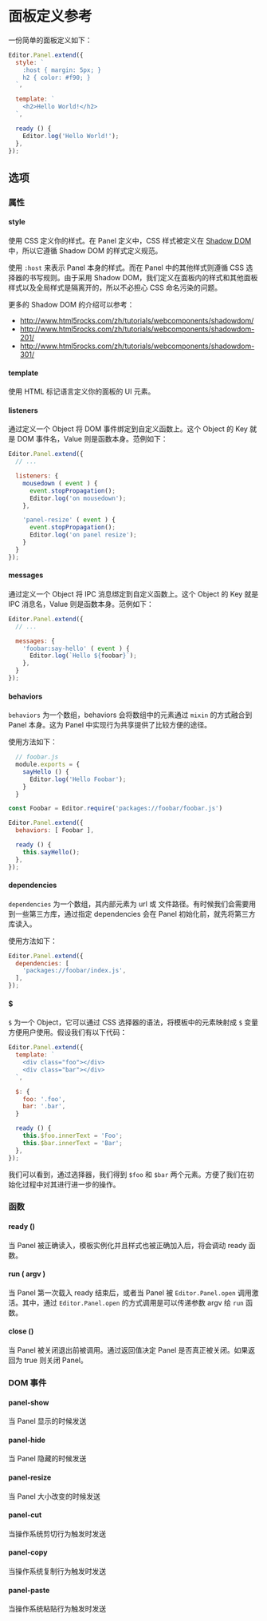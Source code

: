 # 面板定义参考

一份简单的面板定义如下：

```javascript
Editor.Panel.extend({
  style: `
    :host { margin: 5px; }
    h2 { color: #f90; }
  `,

  template: `
    <h2>Hello World!</h2>
  `,

  ready () {
    Editor.log('Hello World!');
  },
});
```

## 选项

### 属性

#### style

使用 CSS 定义你的样式。在 Panel 定义中，CSS 样式被定义在 [Shadow DOM](http://www.html5rocks.com/zh/tutorials/webcomponents/shadowdom/) 中，所以它遵循 Shadow DOM 的样式定义规范。

使用 `:host` 来表示 Panel 本身的样式。而在 Panel 中的其他样式则遵循 CSS 选择器的书写规则。由于采用 Shadow DOM，我们定义在面板内的样式和其他面板样式以及全局样式是隔离开的，所以不必担心 CSS 命名污染的问题。

更多的 Shadow DOM 的介绍可以参考：

- <http://www.html5rocks.com/zh/tutorials/webcomponents/shadowdom/>
- <http://www.html5rocks.com/zh/tutorials/webcomponents/shadowdom-201/>
- <http://www.html5rocks.com/zh/tutorials/webcomponents/shadowdom-301/>

#### template

使用 HTML 标记语言定义你的面板的 UI 元素。

#### listeners

通过定义一个 Object 将 DOM 事件绑定到自定义函数上。这个 Object 的 Key 就是 DOM 事件名，Value 则是函数本身。范例如下：

```javascript
Editor.Panel.extend({
  // ...

  listeners: {
    mousedown ( event ) {
      event.stopPropagation();
      Editor.log('on mousedown');
    },

    'panel-resize' ( event ) {
      event.stopPropagation();
      Editor.log('on panel resize');
    }
  }
});
```

#### messages

通过定义一个 Object 将 IPC 消息绑定到自定义函数上。这个 Object 的 Key 就是 IPC 消息名，Value 则是函数本身。范例如下：

```javascript
Editor.Panel.extend({
  // ...

  messages: {
    'foobar:say-hello' ( event ) {
      Editor.log(`Hello ${foobar}`);
    },
  }
});
```

#### behaviors

`behaviors` 为一个数组，behaviors 会将数组中的元素通过 `mixin` 的方式融合到 Panel 本身。这为 Panel 中实现行为共享提供了比较方便的途径。

使用方法如下：

```javascript
  // foobar.js
  module.exports = {
    sayHello () {
      Editor.log('Hello Foobar');
    }
  }
```

```javascript
const Foobar = Editor.require('packages://foobar/foobar.js')

Editor.Panel.extend({
  behaviors: [ Foobar ],

  ready () {
    this.sayHello();
  },
});
```

#### dependencies

`dependencies` 为一个数组，其内部元素为 url 或 文件路径。有时候我们会需要用到一些第三方库，通过指定 dependencies 会在 Panel 初始化前，就先将第三方库读入。

使用方法如下：

```javascript
Editor.Panel.extend({
  dependencies: [
    'packages://foobar/index.js',
  ],
});
```

#### $

`$` 为一个 Object，它可以通过 CSS 选择器的语法，将模板中的元素映射成 `$` 变量方便用户使用。假设我们有以下代码：

```javascript
Editor.Panel.extend({
  template: `
    <div class="foo"></div>
    <div class="bar"></div>
  `,

  $: {
    foo: '.foo',
    bar: '.bar',
  }

  ready () {
    this.$foo.innerText = 'Foo';
    this.$bar.innerText = 'Bar';
  },
});
```

我们可以看到，通过选择器，我们得到 `$foo` 和 `$bar` 两个元素。方便了我们在初始化过程中对其进行进一步的操作。

### 函数

#### ready ()

当 Panel 被正确读入，模板实例化并且样式也被正确加入后，将会调动 ready 函数。

#### run ( argv )

当 Panel 第一次载入 ready 结束后，或者当 Panel 被 `Editor.Panel.open` 调用激活。其中，通过 `Editor.Panel.open` 的方式调用是可以传递参数 argv 给 `run` 函数。

#### close ()

当 Panel 被关闭退出前被调用。通过返回值决定 Panel 是否真正被关闭。如果返回为 true 则关闭 Panel。

### DOM 事件

#### panel-show

当 Panel 显示的时候发送

#### panel-hide

当 Panel 隐藏的时候发送

#### panel-resize

当 Panel 大小改变的时候发送

#### panel-cut

当操作系统剪切行为触发时发送

#### panel-copy

当操作系统复制行为触发时发送

#### panel-paste

当操作系统粘贴行为触发时发送
